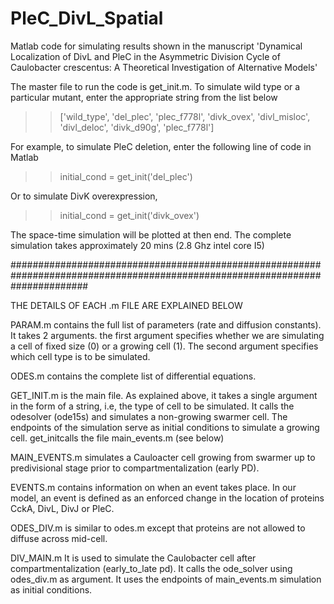 # PleC_DivL_Spatial
Matlab code for simulating results shown in the manuscript 'Dynamical Localization of DivL and PleC in the Asymmetric Division Cycle  of Caulobacter crescentus: A Theoretical Investigation of Alternative Models'

The master file to run the code is get_init.m. To simulate wild type or a particular mutant, enter the appropriate string from the list below
>>['wild_type', 'del_plec', 'plec_f778l', 'divk_ovex', 'divl_misloc', 'divl_deloc', 'divk_d90g', 'plec_f778l']

For example, to simulate PleC deletion, enter the following line of code in Matlab

>>initial_cond = get_init('del_plec')

Or to simulate DivK overexpression,

>>initial_cond = get_init('divk_ovex')

The space-time simulation will be plotted at then end. The complete simulation takes approximately 20 mins (2.8 Ghz intel core I5)

##############################################################################################################################

THE DETAILS OF EACH .m FILE ARE EXPLAINED BELOW

PARAM.m contains the full list of parameters (rate and diffusion constants). It takes 2 arguments. the first argument specifies whether we are simulating a cell of fixed size (0) or a growing cell (1). The second argument specifies which cell type is to be simulated.

ODES.m contains the complete list of differential equations.

GET_INIT.m is the main file. As explained above, it takes a single argument in the form of a string, i.e, the type of cell to be simulated. It calls the odesolver (ode15s) and simulates a non-growing swarmer cell. The endpoints of the simulation serve as initial conditions to simulate a growing cell. get_initcalls the file main_events.m (see below)

MAIN_EVENTS.m simulates a Cauloacter cell growing from swarmer up to predivisional stage prior to compartmentalization (early PD).  

EVENTS.m contains information on when an event takes place. In our model, an event is defined as an enforced change in the location of proteins CckA, DivL, DivJ or PleC.  

ODES_DIV.m is similar to odes.m except that proteins are not allowed to diffuse across mid-cell. 

DIV_MAIN.m It is used to simulate the Caulobacter cell after compartmentalization (early_to_late pd). It calls the ode_solver using odes_div.m as argument. It uses the endpoints of main_events.m simulation as initial conditions.

